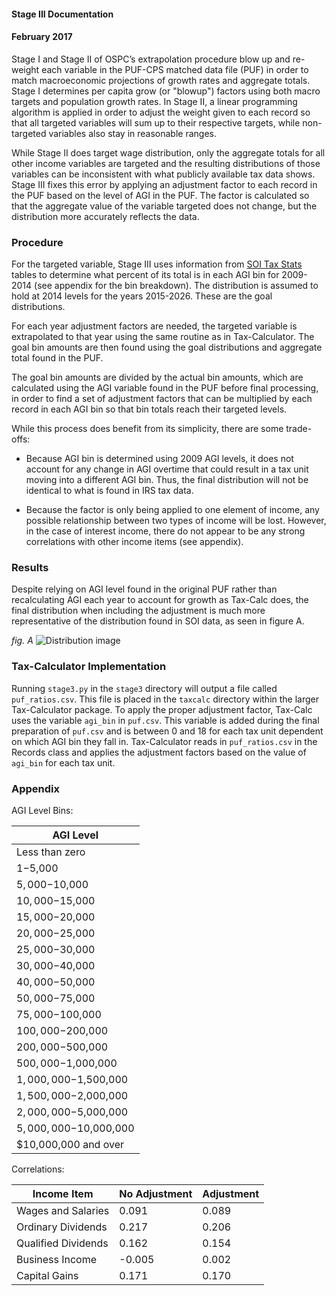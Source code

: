 #### Stage III Documentation
#### February 2017

Stage I and Stage II of OSPC’s extrapolation procedure blow up and
re-weight each variable in the PUF-CPS matched data file (PUF) in
order to match macroeconomic projections of growth rates and aggregate
totals. Stage I determines per capita grow (or "blowup") factors using
both macro targets and population growth rates. In Stage II, a linear
programming algorithm is applied in order to adjust the weight given
to each record so that all targeted variables will sum up to their
respective targets, while non-targeted variables also stay in
reasonable ranges.

While Stage II does target wage distribution, only the aggregate
totals for all other income variables are targeted and the resulting
distributions of those variables can be inconsistent with what
publicly available tax data shows. Stage III fixes this error by
applying an adjustment factor to each record in the PUF based on the
level of AGI in the PUF. The factor is calculated so that the
aggregate value of the variable targeted does not change, but the
distribution more accurately reflects the data.

### Procedure

For the targeted variable, Stage III uses information from [SOI Tax
Stats](https://www.irs.gov/uac/soi-tax-stats-individual-statistical-tables-by-size-of-adjusted-gross-income)
tables to determine what percent of its total is in each AGI bin for
2009-2014 (see appendix for the bin breakdown). The distribution is
assumed to hold at 2014 levels for the years 2015-2026. These are the
goal distributions.

For each year adjustment factors are needed, the targeted variable is
extrapolated to that year using the same routine as in
Tax-Calculator. The goal bin amounts are then found using the goal
distributions and aggregate total found in the PUF.

The goal bin amounts are divided by the actual bin amounts, which are
calculated using the AGI variable found in the PUF before final
processing, in order to find a set of adjustment factors that can be
multiplied by each record in each AGI bin so that bin totals reach
their targeted levels.

While this process does benefit from its simplicity, there are some
trade-offs:

* Because AGI bin is determined using 2009 AGI levels, it does not
account for any change in AGI overtime that could result in a tax unit
moving into a different AGI bin. Thus, the final distribution will not
be identical to what is found in IRS tax data.

* Because the factor is only being applied to one element of income,
any possible relationship between two types of income will be
lost. However, in the case of interest income, there do not appear to
be any strong correlations with other income items (see appendix).

### Results 
Despite relying on AGI level found in the original PUF rather than
recalculating AGI each year to account for growth as Tax-Calc does,
the final distribution when including the adjustment is much more
representative of the distribution found in SOI data, as seen in
figure A.

*fig. A*
![Distribution image](https://github.com/andersonfrailey/Notebook-Uploads/blob/master/intincomedistribution.png)

### Tax-Calculator Implementation
Running `stage3.py` in the `stage3` directory will output a file
called `puf_ratios.csv`. This file is placed in the `taxcalc`
directory within the larger Tax-Calculator package. To apply the
proper adjustment factor, Tax-Calc uses the variable `agi_bin` in
`puf.csv`. This variable is added during the final preparation of
`puf.csv` and is between 0 and 18 for each tax unit dependent on which
AGI bin they fall in. Tax-Calculator reads in `puf_ratios.csv` in the
Records class and applies the adjustment factors based on the value of
`agi_bin` for each tax unit.

### Appendix

AGI Level Bins:

| AGI Level              | 
|------------------------| 
| Less than zero         | 
| $1-$5,000              | 
| $5,000 -$10,000        | 
| $10,000-$15,000        | 
| $15,000-$20,000        | 
| $20,000-$25,000        | 
| $25,000-$30,000        | 
| $30,000-$40,000        | 
| $40,000-$50,000        | 
| $50,000-$75,000        | 
| $75,000-$100,000       | 
| $100,000-$200,000      | 
| $200,000-$500,000      | 
| $500,000-$1,000,000    | 
| $1,000,000-$1,500,000  | 
| $1,500,000-$2,000,000  | 
| $2,000,000-$5,000,000  | 
| $5,000,000-$10,000,000 | 
| $10,000,000 and over   | 

Correlations:

| Income Item         | No Adjustment | Adjustment | 
|---------------------|---------------|------------| 
| Wages and Salaries  | 0.091         | 0.089      | 
| Ordinary Dividends  | 0.217         | 0.206      | 
| Qualified Dividends | 0.162         | 0.154      | 
| Business Income     | -0.005        | 0.002      | 
| Capital Gains       | 0.171         | 0.170      | 




